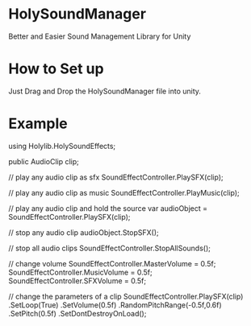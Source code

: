 # HolySoundManager
Better and Easier Sound Management Library for Unity

# How to Set up
Just Drag and Drop the HolySoundManager file into unity.

# Example
using Holylib.HolySoundEffects;

public AudioClip clip;

// play any audio clip as sfx
SoundEffectController.PlaySFX(clip);

// play any audio clip as music
SoundEffectController.PlayMusic(clip);

// play any audio clip and hold the source
var audioObject = SoundEffectController.PlaySFX(clip);

// stop any audio clip
audioObject.StopSFX();

// stop all audio clips
SoundEffectController.StopAllSounds();

// change volume
SoundEffectController.MasterVolume = 0.5f;
SoundEffectController.MusicVolume = 0.5f;
SoundEffectController.SFXVolume = 0.5f;

// change the parameters of a clip
SoundEffectController.PlaySFX(clip)
.SetLoop(True)
.SetVolume(0.5f)
.RandomPitchRange(-0.5f,0.6f)
.SetPitch(0.5f)
.SetDontDestroyOnLoad();
